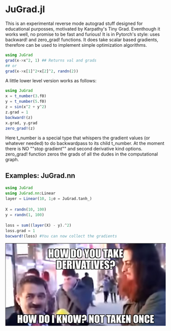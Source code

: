 # JuGrad.jl

This is an experimental reverse mode autograd stuff designed for educational purposses, motivated by Karpathy's Tiny Grad. Eventhough it works well, no promise to be fast and furious! It is in Pytorch's style: uses backward! and zero_grad! functions.
It does take scalar based gradients, therefore can be used to implement simple optimization algorithms. 

````julia
using JuGrad
grad(x->x^2, 1) ## Returns val and grads
## or 
grad(x->x[1]^2+x[2]^2, randn(2))
````
A little lower level version works as follows:

````julia
using JuGrad
x = t_number(3.f0)
y = t_number(5.f0)
z = sin(x^2 + y^2)
z.grad = 1
backward!(z)
x.grad, y.grad
zero_grad!(z)
````

Here t_number is a special type that whispers the gradient values (or whatever needed) to do backwardpass to its child t_number. At the moment there is NO ""stop gradient"" and second derivative kind options. zero_grad! function zeros the grads of all the dudes in the computational graph.  

## Examples: JuGrad.nn
````julia
using JuGrad
using JuGrad.nn:Linear
layer = Linear(10, 1;σ = JuGrad.tanh_)

X = randn(10, 100)
y = randn(1, 100)

loss = sum((layer(X) - y).^2)
loss.grad = 1
bacward!(loss) #You can now collect the gradients


````


<p align="center">

<img src="memes.png" width="512" class="center"/>

</p>
